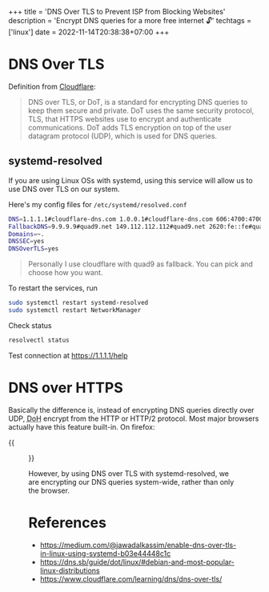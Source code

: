 +++
title = 'DNS Over TLS to Prevent ISP from Blocking Websites'
description = 'Encrypt DNS queries for a more free internet 🔓'
techtags = ['linux']
date = 2022-11-14T20:38:38+07:00
+++

# DNS Over TLS

Definition from [Cloudflare](https://www.cloudflare.com/learning/dns/dns-over-tls/):
>DNS over TLS, or DoT, is a standard for encrypting DNS queries to keep them secure and private. DoT uses the same security protocol, TLS, that HTTPS websites use to encrypt and authenticate communications. DoT adds TLS encryption on top of the user datagram protocol (UDP), which is used for DNS queries.

## systemd-resolved

If you are using Linux OSs with systemd, using this service will allow us to use DNS over TLS on our system.

Here's my config files for `/etc/systemd/resolved.conf`

```sh
DNS=1.1.1.1#cloudflare-dns.com 1.0.0.1#cloudflare-dns.com 606:4700:4700::1111#cloudflare-dns.com 2606:4700:4700::1001#cloudflare-dns.com
FallbackDNS=9.9.9.9#quad9.net 149.112.112.112#quad9.net 2620:fe::fe#quad9.net 2620:fe::9#quad9.net
Domains=~.
DNSSEC=yes
DNSOverTLS=yes
```

> Personally I use cloudflare with quad9 as fallback. You can pick and choose how you want.

To restart the services, run

```sh
sudo systemctl restart systemd-resolved
sudo systemctl restart NetworkManager
```

Check status

```sh
resolvectl status
```

Test connection at <https://1.1.1.1/help>



# DNS over HTTPS

Basically the difference is, instead of encrypting DNS queries directly over UDP, <abbr title="DNS over HTTPS">DoH</abbr> encrypt from the HTTP or HTTP/2 protocol. Most major browsers actually have this feature built-in. On firefox:

{{<figure src="browser.png" alt="DNS over HTTP on browser">}}

However, by using DNS over TLS with systemd-resolved, we are encrypting our DNS queries system-wide, rather than only the browser.

# References

- <https://medium.com/@jawadalkassim/enable-dns-over-tls-in-linux-using-systemd-b03e44448c1c>
- <https://dns.sb/guide/dot/linux/#debian-and-most-popular-linux-distributions>
- <https://www.cloudflare.com/learning/dns/dns-over-tls/>
